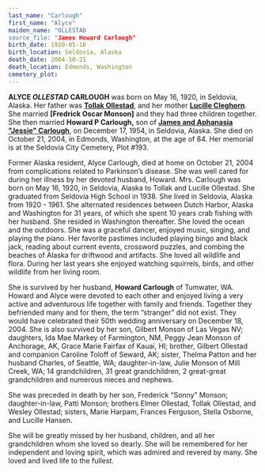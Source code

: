 ```yaml
---
last_name: "Carlough"
first_name: "Alyce"
maiden_name: "OLLESTAD
source_file: "James Howard Carlough"
birth_date: 1920-05-16
birth_location: Seldovia, Alaska
death_date: 2004-10-21
death_location: Edmonds, Washington
cemetery_plot: 
---
```


**ALYCE *OLLESTAD* CARLOUGH** was born on May 16, 1920, in Seldovia, Alaska.
Her father was [**Tollak Ollestad**](./Ollestad_Tollak_Bowitz.md), and her
mother [**Lucille Cleghorn**](./Ollestad_Lucille_Cleghorn.md). She married **\[Fredrick Oscar Monson\]** and
they had three children together. She then married **Howard P
Carlough,** son of [**James and Aphanasia "Jessie" Carlough**](./Carlough_James_Howard.md), on December
17, 1954, in Seldovia, Alaska. She died on October 21, 2004, in Edmonds,
Washington, at the age of 84. Her memorial is at the Seldovia City Cemetery, Plot #193.

Former Alaska resident, Alyce Carlough, died at home on October 21, 2004 from complications related to Parkinson’s disease. She was well cared for during her illness by her devoted husband, Howard. Mrs. Carlough was born on May 16, 1920, in Seldovia, Alaska to Tollak and Lucille Ollestad. She graduated from Seldovia High School in 1938. She lived in Seldovia, Alaska from 1920 - 1961. She alternated residences between Dutch Harbor, Alaska and Washington for 31 years, of which she spent 10 years crab fishing with her husband. She resided in Washington thereafter. She loved the ocean and the outdoors. She was a graceful dancer, enjoyed music, singing, and playing the piano. Her favorite pastimes included playing bingo and black jack, reading about current events, crossword puzzles, and combing the beaches of Alaska for driftwood and artifacts. She loved all wildlife and flora. During her last years she enjoyed watching squirrels, birds, and other wildlife from her living room.

She is survived by her husband, **Howard Carlough** of Tumwater, WA. Howard and Alyce were devoted to each other and enjoyed living a very active and adventurous life together with family and friends. Together they befriended many and for them, the term “stranger” did not exist. They would have celebrated their 50th wedding anniversary on December 18, 2004. She is also survived by her son, Gilbert Monson of Las Vegas NV; daughters, Ida Mae Markey of Farmington, NM, Peggy Jean  Monson of Anchorage, AK, Grace Marie Fairfax of Kauai, HI; brother, Gilbert  Ollestad and companion Caroline Toloff of Seward, AK; sister, Thelma Patton and her husband  Charles, of Seattle, WA;  daughter-in-law, Julie Monson of Mill Creek, WA; 14 grandchildren, 31  great grandchildren, 2 great-great grandchildren and numerous nieces and nephews.

She was preceded in death by her son, Frederick “Sonny” Monson; daughter-in-law, Patti Monson;  brothers Elmer Ollestad, Tollak Ollestad, and Wesley Ollestad; sisters, Marie Harpam, Frances  Ferguson, Stella Osborne, and Lucille Hansen.

She will be greatly missed by her husband, children, and all her grandchildren whom she loved so dearly. She will be remembered for her independent and loving spirit, which was admired and revered by many. She loved and lived life to the fullest.

